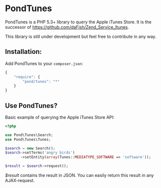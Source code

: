 PondTunes
=========

PondTunes is a PHP 5.3+ library to query the Apple iTunes Store. It is the successor of
https://github.com/daFish/Zend_Service_Itunes.

This library is still under development but feel free to contribute in any way.

Installation:
-------------

Add PondTunes to your `composer.json`:

```js
{
    "require": {
        "pond/tunes": "*"
    }
}
```

Use PondTunes?
---------------------

Basic example of querying the Apple iTunes Store API:

```php
<?php

use Pond\Tunes\Search;
use Pond\Tunes\Tunes;

$search = new Search();
$search->setTerms('angry birds')
       ->setEntity(array(Tunes::MEDIATYPE_SOFTWARE => 'software'));

$result = $search->request();
```

*$result* contains the result in JSON. You can easily return this result in any AJAX-request.